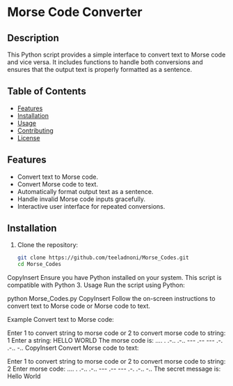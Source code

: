 # Morse Code Converter

## Description

This Python script provides a simple interface to convert text to Morse code and vice versa. 
It includes functions to handle both conversions and ensures that the output text is properly formatted as a sentence.

## Table of Contents

- [Features](#features)
- [Installation](#installation)
- [Usage](#usage)
- [Contributing](#contributing)
- [License](#license)

## Features

- Convert text to Morse code.
- Convert Morse code to text.
- Automatically format output text as a sentence.
- Handle invalid Morse code inputs gracefully.
- Interactive user interface for repeated conversions.

## Installation

1. Clone the repository:
   ```bash
   git clone https://github.com/teeladnoni/Morse_Codes.git
   cd Morse_Codes
CopyInsert
Ensure you have Python installed on your system. This script is compatible with Python 3.
Usage
Run the script using Python:

python Morse_Codes.py
CopyInsert
Follow the on-screen instructions to convert text to Morse code or Morse code to text.

Example
Convert text to Morse code:

Enter 1 to convert string to morse code or 2 to convert morse code to string: 1
Enter a string: HELLO WORLD
The morse code is:
.... . .-.. .-.. ---   .-- --- .-. .-.. -..
CopyInsert
Convert Morse code to text:

Enter 1 to convert string to morse code or 2 to convert morse code to string: 2
Enter morse code: .... . .-.. .-.. ---   .-- --- .-. .-.. -..
The secret message is:
Hello World
